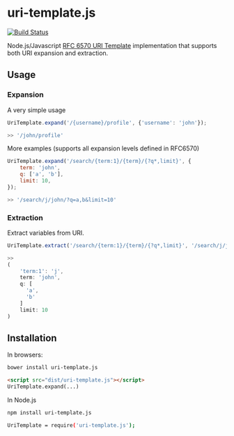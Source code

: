 # uri-template.js

[![Build Status](https://travis-ci.org/rezigned/uri-template.js.svg?branch=master)](https://travis-ci.org/rezigned/uri-template.js)

Node.js/Javascript [RFC 6570 URI Template](http://tools.ietf.org/html/rfc6570) implementation that supports both URI expansion and extraction.

## Usage
### Expansion

A very simple usage

```js
UriTemplate.expand('/{username}/profile', {'username': 'john'});

>> '/john/profile'
```

More examples (supports all expansion levels defined in RFC6570)
```js
UriTemplate.expand('/search/{term:1}/{term}/{?q*,limit}', {
    term: 'john',
    q: ['a', 'b'],
    limit: 10,
});

>> '/search/j/john/?q=a,b&limit=10'
```

### Extraction

Extract variables from URI.

```js
UriTemplate.extract('/search/{term:1}/{term}/{?q*,limit}', '/search/j/john/?q=a&q=b&limit=10');

>>
(
    'term:1': 'j',
    term: 'john',
    q: [
      'a',
      'b'
    ]
    limit: 10
)
```

## Installation

In browsers:

```bash
bower install uri-template.js
```

```html
<script src="dist/uri-template.js"></script>
UriTemplate.expand(...)
```

In Node.js

```bash
npm install uri-template.js

UriTemplate = require('uri-template.js');
```
